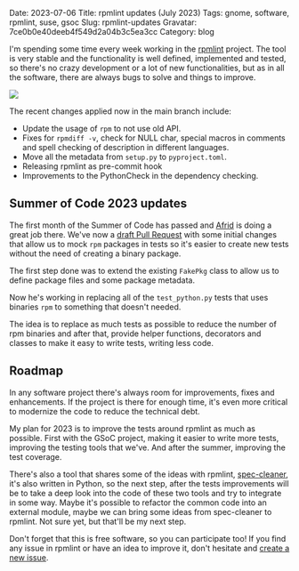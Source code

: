 Date: 2023-07-06
Title: rpmlint updates (July 2023)
Tags: gnome, software, rpmlint, suse, gsoc
Slug: rpmlint-updates
Gravatar: 7ce0b0e40deeb4f549d2a04b3c5ea3cc
Category: blog

I'm spending some time every week working in the [rpmlint][2] project.
The tool is very stable and the functionality is well defined,
implemented and tested, so there's no crazy development or a lot of
new functionalities, but as in all the software, there are always bugs
to solve and things to improve.

<p class="img">
  <img src="/pictures/rpmlint-gitg-20230706.png" />
</p>

The recent changes applied now in the main branch include:

 * Update the usage of `rpm` to not use old API.
 * Fixes for `rpmdiff -v`, check for NULL char, special macros in
   comments and spell checking of description in different languages.
 * Move all the metadata from `setup.py` to `pyproject.toml`.
 * Releasing rpmlint as pre-commit hook
 * Improvements to the PythonCheck in the dependency checking.

## Summer of Code 2023 updates

The first month of the Summer of Code has passed and [Afrid][1] is
doing a great job there. We've now a [draft Pull Request][5] with some
initial changes that allow us to mock `rpm` packages in tests so it's
easier to create new tests without the need of creating a binary
package.

The first step done was to extend the existing `FakePkg` class to
allow us to define package files and some package metadata.

Now he's working in replacing all of the `test_python.py` tests that
uses binaries `rpm` to something that doesn't needed.

The idea is to replace as much tests as possible to reduce the number
of rpm binaries and after that, provide helper functions, decorators
and classes to make it easy to write tests, writing less code.

## Roadmap

In any software project there's always room for improvements, fixes
and enhancements. If the project is there for enough time, it's even
more critical to modernize the code to reduce the technical debt.

My plan for 2023 is to improve the tests around rpmlint as much as
possible. First with the GSoC project, making it easier to write more
tests, improving the testing tools that we've. And after the summer,
improving the test coverage.

There's also a tool that shares some of the ideas with rpmlint,
[spec-cleaner][3], it's also written in Python, so the next step,
after the tests improvements will be to take a deep look into the code
of these two tools and try to integrate in some way. Maybe it's
possible to refactor the common code into an external module, maybe we
can bring some ideas from spec-cleaner to rpmlint. Not sure yet, but
that'll be my next step.

Don't forget that this is free software, so you can participate too!
If you find any issue in rpmlint or have an idea to improve it, don't
hesitate and [create a new issue][4].

[1]: https://afridhussain.tech
[2]: https://github.com/rpm-software-management/rpmlint
[3]: https://github.com/rpm-software-management/spec-cleaner
[4]: https://github.com/rpm-software-management/rpmlint/issues
[5]: https://github.com/rpm-software-management/rpmlint/pull/1079

